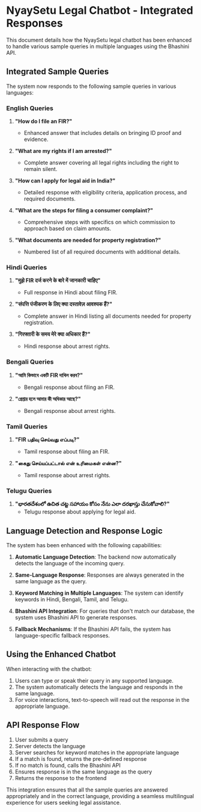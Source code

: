 # NyaySetu Legal Chatbot - Integrated Responses

This document details how the NyaySetu legal chatbot has been enhanced to handle various sample queries in multiple languages using the Bhashini API.

## Integrated Sample Queries

The system now responds to the following sample queries in various languages:

### English Queries

1. **"How do I file an FIR?"**

   - Enhanced answer that includes details on bringing ID proof and evidence.

2. **"What are my rights if I am arrested?"**

   - Complete answer covering all legal rights including the right to remain silent.

3. **"How can I apply for legal aid in India?"**

   - Detailed response with eligibility criteria, application process, and required documents.

4. **"What are the steps for filing a consumer complaint?"**

   - Comprehensive steps with specifics on which commission to approach based on claim amounts.

5. **"What documents are needed for property registration?"**
   - Numbered list of all required documents with additional details.

### Hindi Queries

1. **"मुझे FIR दर्ज करने के बारे में जानकारी चाहिए"**

   - Full response in Hindi about filing FIR.

2. **"संपत्ति पंजीकरण के लिए क्या दस्तावेज़ आवश्यक हैं?"**

   - Complete answer in Hindi listing all documents needed for property registration.

3. **"गिरफ्तारी के समय मेरे क्या अधिकार हैं?"**
   - Hindi response about arrest rights.

### Bengali Queries

1. **"আমি কিভাবে একটি FIR দাখিল করব?"**

   - Bengali response about filing an FIR.

2. **"গ্রেপ্তার হলে আমার কী অধিকার আছে?"**
   - Bengali response about arrest rights.

### Tamil Queries

1. **"FIR பதிவு செய்வது எப்படி?"**

   - Tamil response about filing an FIR.

2. **"கைது செய்யப்பட்டால் என் உரிமைகள் என்ன?"**
   - Tamil response about arrest rights.

### Telugu Queries

1. **"భారతదేశంలో ఉచిత చట్ట సహాయం కోసం నేను ఎలా దరఖాస్తు చేసుకోవాలి?"**
   - Telugu response about applying for legal aid.

## Language Detection and Response Logic

The system has been enhanced with the following capabilities:

1. **Automatic Language Detection**: The backend now automatically detects the language of the incoming query.

2. **Same-Language Response**: Responses are always generated in the same language as the query.

3. **Keyword Matching in Multiple Languages**: The system can identify keywords in Hindi, Bengali, Tamil, and Telugu.

4. **Bhashini API Integration**: For queries that don't match our database, the system uses Bhashini API to generate responses.

5. **Fallback Mechanisms**: If the Bhashini API fails, the system has language-specific fallback responses.

## Using the Enhanced Chatbot

When interacting with the chatbot:

1. Users can type or speak their query in any supported language.
2. The system automatically detects the language and responds in the same language.
3. For voice interactions, text-to-speech will read out the response in the appropriate language.

## API Response Flow

1. User submits a query
2. Server detects the language
3. Server searches for keyword matches in the appropriate language
4. If a match is found, returns the pre-defined response
5. If no match is found, calls the Bhashini API
6. Ensures response is in the same language as the query
7. Returns the response to the frontend

This integration ensures that all the sample queries are answered appropriately and in the correct language, providing a seamless multilingual experience for users seeking legal assistance.
